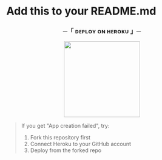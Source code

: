 # Add this to your README.md

<h3 align="center">
    ─「 ᴅᴇᴩʟᴏʏ ᴏɴ ʜᴇʀᴏᴋᴜ 」─
</h3>

<p align="center">
<a href="https://dashboard.heroku.com/new?template=https://github.com/Avinash2849/Dudu_Music">
  <img src="https://img.shields.io/badge/Deploy%20To%20Heroku-red?style=for-the-badge&logo=heroku" width="200">
</a>
</p>

> If you get "App creation failed", try:
> 1. Fork this repository first
> 2. Connect Heroku to your GitHub account
> 3. Deploy from the forked repo
